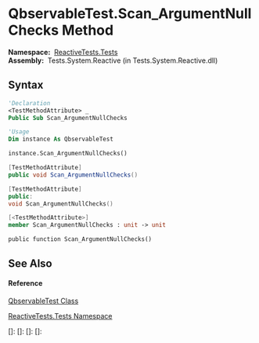 # QbservableTest.Scan\_ArgumentNullChecks Method

**Namespace:**  [ReactiveTests.Tests](ReactiveTests.Tests\ReactiveTests.Tests.md)  
**Assembly:**  Tests.System.Reactive (in Tests.System.Reactive.dll)

## Syntax

```vb
'Declaration
<TestMethodAttribute> _
Public Sub Scan_ArgumentNullChecks
```

```vb
'Usage
Dim instance As QbservableTest

instance.Scan_ArgumentNullChecks()
```

```csharp
[TestMethodAttribute]
public void Scan_ArgumentNullChecks()
```

```c++
[TestMethodAttribute]
public:
void Scan_ArgumentNullChecks()
```

```fsharp
[<TestMethodAttribute>]
member Scan_ArgumentNullChecks : unit -> unit 
```

```jscript
public function Scan_ArgumentNullChecks()
```

## See Also

#### Reference

[QbservableTest Class](QbservableTest\QbservableTest.md)

[ReactiveTests.Tests Namespace](ReactiveTests.Tests\ReactiveTests.Tests.md)

[]: 
[]: 
[]: 
[]: 